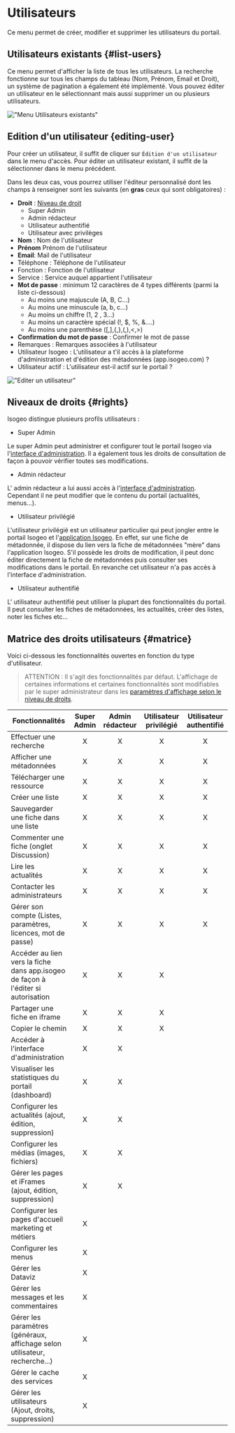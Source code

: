 # Utilisateurs

Ce menu permet de créer, modifier et supprimer les utilisateurs du portail.

## Utilisateurs existants {#list-users}

Ce menu permet d'afficher la liste de tous les utilisateurs. La recherche fonctionne sur tous les champs du tableau (Nom, Prénom, Email et Droit), un système de pagination a également été implémenté. Vous pouvez éditer un utilisateur en le sélectionnant mais aussi supprimer un ou plusieurs utilisateurs.

!["Menu Utilisateurs existants"](/assets/back_list_user.png)

## Edition d'un utilisateur {editing-user}

Pour créer un utilisateur, il suffit de cliquer sur `Édition d'un utilisateur` dans le menu d'accès. Pour éditer un utilisateur existant, il suffit de la sélectionner dans le menu précédent.

Dans les deux cas, vous pourrez utiliser l'éditeur personnalisé dont les champs à renseigner sont les suivants (en **gras** ceux qui sont obligatoires) :

* **Droit** : [Niveau de droit](#rights)
  * Super Admin
  * Admin rédacteur
  * Utilisateur authentifié
  * Utilisateur avec privilèges
* **Nom** : Nom de l'utilisateur
* **Prénom** Prénom de l'utilisateur
* **Email**: Mail de l'utilisateur
* Téléphone : Téléphone de l'utilisateur
* Fonction : Fonction de l'utilisateur
* Service : Service auquel appartient l'utilisateur
* **Mot de passe** : minimum 12 caractères de 4 types différents (parmi la liste ci-dessous)
  * Au moins une majuscule (A, B, C...) 
  * Au moins une minuscule (a, b, c...)
  * Au moins un chiffre (1, 2 , 3...)
  * Au moins un caractère spécial (!, $, %, &....)
  * Au moins une parenthèse ([,],{,},(,),<,>)
* **Confirmation du mot de passe** : Confirmer le mot de passe
* Remarques : Remarques associées à l'utilisateur
* Utilisateur Isogeo : L'utilisateur a t'il accès à la plateforme d'administration et d'édition des métadonnées (app.isogeo.com) ?
* Utilisateur actif : L'utilisateur est-il actif sur le portail ?

!["Editer un utilisateur"](/assets/back_edit_user.png)

## Niveaux de droits {#rights}

Isogeo distingue plusieurs profils utilisateurs :

* Super Admin

Le super Admin peut administrer et configurer tout le portail Isogeo via l'[interface d'administration](http://demo.isogeo.net/admin/menu.php?menu_item=dashboard). Il a également tous les droits de consultation de façon à pouvoir vérifier toutes ses modifications.

* Admin rédacteur

L' admin rédacteur a lui aussi accès à l'[interface d'administration](http://demo.isogeo.net/admin/menu.php?menu_item=dashboard). Cependant il ne peut modifier que le contenu du portail \(actualités, menus...\). 

* Utilisateur privilégié

L'utilisateur privilégié est un utilisateur particulier qui peut jongler entre le portail Isogeo et l'[application Isogeo](https://app.isogeo.com/). En effet, sur une fiche de métadonnée, il dispose du lien vers la fiche de métadonnées "mère" dans l'application Isogeo. S'il possède les droits de modification, il peut donc éditer directement la fiche de métadonnées puis consulter ses modifications dans le portail. En revanche cet utilisateur n'a pas accès à l'interface d'administration.

* Utilisateur authentifié

L' utilisateur authentifié peut utiliser la plupart des fonctionnalités du portail. Il peut consulter les fiches de métadonnées, les actualités, créer des listes, noter les fiches etc...

## Matrice des droits utilisateurs {#matrice}

Voici ci-dessous les fonctionnalités ouvertes en fonction du type d'utilisateur.

> ATTENTION : Il s'agit des fonctionnalités par défaut. L'affichage de certaines informations et certaines fonctionnalités sont modifiables par le super administrateur dans les [paramètres d'affichage selon le niveau de droits](/fr/settings/display/user-display). 

| Fonctionnalités                                                                   | Super Admin | Admin rédacteur | Utilisateur privilégié | Utilisateur authentifié |
|-----------------------------------------------------------------------------------|:-----------:|:---------------:|:----------------------:|:-----------------------:|
| Effectuer une recherche                                                           |X|X|X|X|
| Afficher une métadonnées                                                          |X|X|X|X|
| Télécharger une ressource                                                         |X|X|X|X|
| Créer une liste                                                                   |X|X|X|X|
| Sauvegarder une fiche dans une liste                                              |X|X|X|X|
| Commenter une fiche (onglet Discussion)                                           |X|X|X|X|
| Lire les actualités                                                               |X|X|X|X|
| Contacter les administrateurs                                                     |X|X|X|X|
| Gérer son compte (Listes, paramètres, licences, mot de passe)                     |X|X|X|X|
| Accéder au lien vers la fiche dans app.isogeo de façon à l'éditer si autorisation |X|X|X||
| Partager une fiche en iframe                                                      |X|X|X||
| Copier le chemin                                                                  |X|X|X||
| Accéder à l'interface d'administration                                            |X|X|||
| Visualiser les statistiques du portail (dashboard)                                |X|X|||
| Configurer les actualités (ajout, édition, suppression)                           |X|X|||
| Configurer les médias (images, fichiers)                                          |X|X|||
| Gérer les pages et iFrames (ajout, édition, suppression)                          |X|X|||
| Configurer les pages d'accueil marketing et métiers                               |X||||
| Configurer les menus                                                              |X||||
| Gérer les Dataviz                                                                 |X||||
| Gérer les messages et les commentaires                                            |X||||
| Gérer les paramètres (généraux, affichage selon utilisateur, recherche...)        |X||||
| Gérer le cache des services                                                       |X||||
| Gérer les utilisateurs (Ajout, droits, suppression)                               |X||||